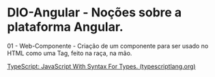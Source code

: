 # DIO-Angular - Noções sobre a plataforma Angular.
01 - Web-Componente - Criação de um componente para ser usado no HTML como uma Tag, feito na raça, na mão.

[TypeScript: JavaScript With Syntax For Types. (typescriptlang.org)](https://www.typescriptlang.org/)